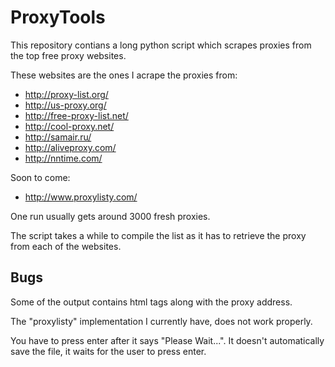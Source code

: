 # ProxyTools

This repository contians a long python script which scrapes proxies from the top free proxy websites. 

These websites are the ones I acrape the proxies from:
 - http://proxy-list.org/
 - http://us-proxy.org/
 - http://free-proxy-list.net/
 - http://cool-proxy.net/
 - http://samair.ru/
 - http://aliveproxy.com/
 - http://nntime.com/

Soon to come:
 - http://www.proxylisty.com/
 
 
One run usually gets around 3000 fresh proxies. 

The script takes a while to compile the list as it has to retrieve the proxy from each of the websites. 
 
## Bugs

Some of the output contains html tags along with the proxy address. 

The "proxylisty" implementation I currently have, does not work properly. 
 
You have to press enter after it says "Please Wait...". It doesn't automatically save the file, it waits for the user to press enter. 